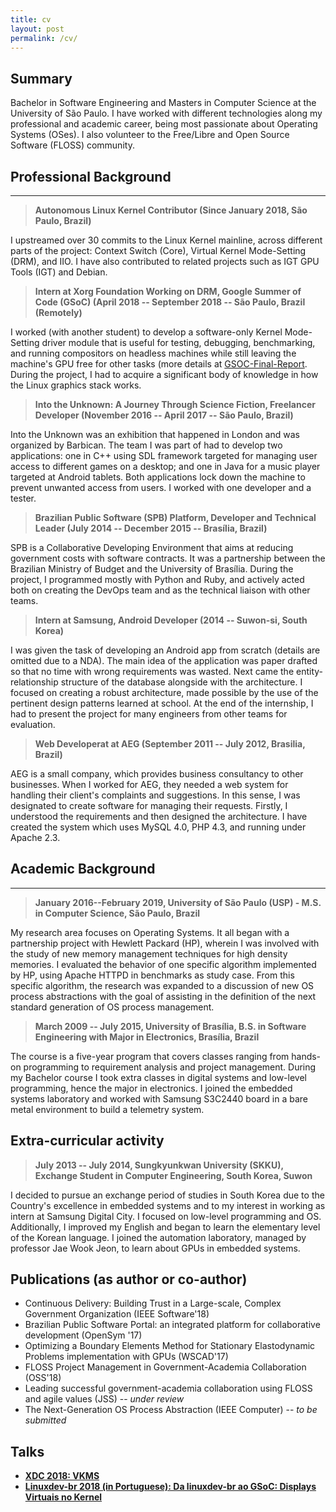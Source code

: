 ```yaml
---
title: cv
layout: post
permalink: /cv/
---
```


## Summary

Bachelor in Software Engineering and Masters in Computer Science at the
University of São Paulo. I have worked with different technologies along my
professional and academic career, being most passionate about Operating Systems
(OSes). I also volunteer to the Free/Libre and Open Source Software (FLOSS)
community.

## Professional Background
---

> **Autonomous Linux Kernel Contributor (Since January 2018, São Paulo, Brazil)**

I upstreamed over 30 commits to the Linux Kernel mainline, across different
parts of the project: Context Switch (Core), Virtual Kernel Mode-Setting (DRM),
and IIO. I have also contributed to related projects such as IGT GPU Tools
(IGT) and Debian.

> **Intern at Xorg Foundation Working on DRM, Google Summer of Code (GSoC) (April 2018 -- September 2018 -- São Paulo, Brazil (Remotely)**

I worked (with another student) to develop a software-only Kernel Mode-Setting
driver module that is useful for testing, debugging, benchmarking, and running
compositors on headless machines while still leaving the machine's GPU free for
other tasks (more details at
[GSOC-Final-Report](https://siqueira.tech/report/gsoc-final-report/). During
the project, I had to acquire a significant body of knowledge in how the Linux
graphics stack works.

> **Into the Unknown: A Journey Through Science Fiction, Freelancer Developer (November 2016 -- April 2017 -- São Paulo, Brazil)**

Into the Unknown was an exhibition that happened in London and was organized by
Barbican. The team I was part of had to develop two applications: one in C++
using SDL framework targeted for managing user access to different games on a
desktop; and one in Java for a music player targeted at Android tablets. Both
applications lock down the machine to prevent unwanted access from users. I
worked with one developer and a tester.

> **Brazilian Public Software (SPB) Platform, Developer and Technical Leader (July 2014 -- December 2015 -- Brasília, Brazil)**

SPB is a Collaborative Developing Environment that aims at reducing government
costs with software contracts. It was a partnership between the Brazilian
Ministry of Budget and the University of Brasília. During the project, I
programmed mostly with Python and Ruby, and actively acted both on creating the
DevOps team and as the technical liaison with other teams.

> **Intern at Samsung, Android Developer (2014 -- Suwon-si, South Korea)**

I was given the task of developing an Android app from scratch (details are
omitted due to a NDA). The main idea of the application was paper drafted so
that no time with wrong requirements was wasted. Next came the
entity-relationship structure of the database alongside with the architecture.
I focused on creating a robust architecture, made possible by the use of the
pertinent design patterns learned at school. At the end of the internship, I
had to present the project for many engineers from other teams for evaluation.

> **Web Developerat at AEG (September 2011 -- July 2012, Brasilia, Brazil)**

AEG is a small company, which provides business consultancy to
other businesses. When I worked for AEG, they needed a web system for handling
their client's complaints and suggestions. In this sense, I was designated to
create software for managing their requests. Firstly, I understood the
requirements and then designed the architecture. I have created the system
which uses MySQL 4.0, PHP 4.3, and running under Apache 2.3.

## Academic Background
---

> **January 2016--February 2019, University of São Paulo (USP) - M.S. in Computer Science, São Paulo, Brazil**

My research area focuses on Operating Systems. It all began with a partnership
project with Hewlett Packard (HP), wherein I was involved with the study of new
memory management techniques for high density memories. I evaluated the
behavior of one specific algorithm implemented by HP, using Apache HTTPD in
benchmarks as study case.  From this specific algorithm, the research was
expanded to a discussion of new OS process abstractions with the goal of
assisting in the definition of the next standard generation of OS process
management.

> **March 2009 -- July 2015, University of Brasília, B.S. in Software Engineering with Major in Electronics, Brasília, Brazil**

The course is a five-year program that covers classes ranging from hands-on
programming to requirement analysis and project management. During my Bachelor
course I took extra classes in digital systems and low-level programming, hence
the major in electronics. I joined the embedded systems laboratory and worked
with Samsung S3C2440 board in a bare metal environment to build a telemetry
system.

## Extra-curricular activity

> **July 2013 -- July 2014, Sungkyunkwan University (SKKU), Exchange Student in Computer Engineering, South Korea, Suwon**

I decided to pursue an exchange period of studies in South Korea due to the
Country's excellence in embedded systems and to my interest in working as
intern at Samsung Digital City. I focused on low-level programming and OS.
Additionally, I improved my English and began to learn the elementary level of
the Korean language. I joined the automation laboratory, managed by professor
Jae Wook Jeon, to learn about GPUs in embedded systems.

## Publications (as author or co-author)

* Continuous Delivery: Building Trust in a Large-scale, Complex Government Organization (IEEE Software'18)
* Brazilian Public Software Portal: an integrated platform for collaborative development (OpenSym '17)
* Optimizing a Boundary Elements Method for Stationary Elastodynamic Problems implementation with GPUs (WSCAD'17)
* FLOSS Project Management in Government-Academia Collaboration (OSS'18)
* Leading successful government-academia collaboration using FLOSS and agile values (JSS) -- _under review_
* The Next-Generation OS Process Abstraction (IEEE Computer) -- _to be submitted_

## Talks

* **[XDC 2018: VKMS](https://youtu.be/ber_9vkj_-U)**
* **[Linuxdev-br 2018 (in Portuguese): Da linuxdev-br ao GSoC: Displays Virtuais no Kernel](https://youtu.be/S0hBHiiTDjA)**
